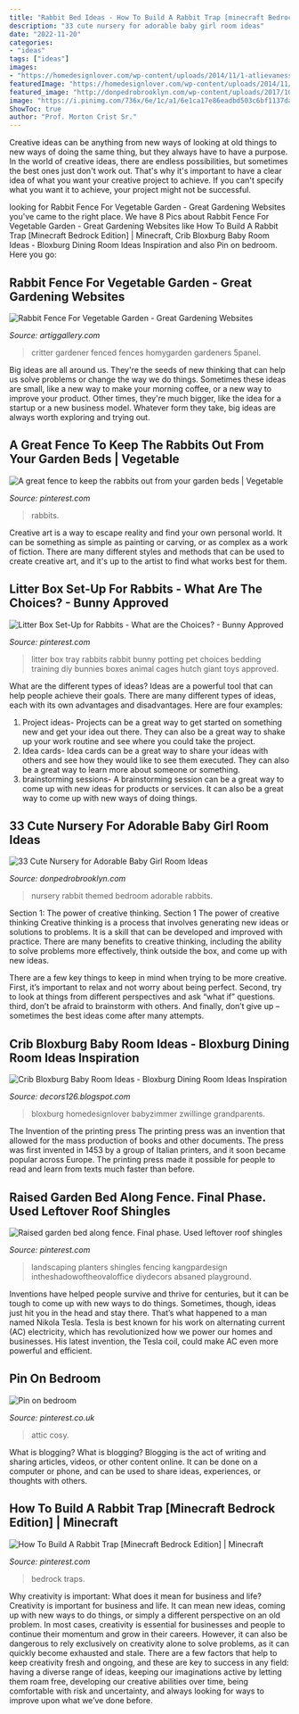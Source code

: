 ```yaml
---
title: "Rabbit Bed Ideas - How To Build A Rabbit Trap [minecraft Bedrock Edition]"
description: "33 cute nursery for adorable baby girl room ideas"
date: "2022-11-20"
categories:
- "ideas"
tags: ["ideas"]
images:
- "https://homedesignlover.com/wp-content/uploads/2014/11/1-atlievanessa.jpg"
featuredImage: "https://homedesignlover.com/wp-content/uploads/2014/11/1-atlievanessa.jpg"
featured_image: "http://donpedrobrooklyn.com/wp-content/uploads/2017/10/rabbit-themed-girl-bedroom-ideas.jpg"
image: "https://i.pinimg.com/736x/6e/1c/a1/6e1ca17e86eadbd503c6bf1137da7edb.jpg"
ShowToc: true
author: "Prof. Morton Crist Sr."
---
```



Creative ideas can be anything from new ways of looking at old things to new ways of doing the same thing, but they always have to have a purpose. In the world of creative ideas, there are endless possibilities, but sometimes the best ones just don't work out. That's why it's important to have a clear idea of what you want your creative project to achieve. If you can't specify what you want it to achieve, your project might not be successful.

	

		
looking for Rabbit Fence For Vegetable Garden - Great Gardening Websites you've came to the right place. We have 8 Pics about Rabbit Fence For Vegetable Garden - Great Gardening Websites like How To Build A Rabbit Trap [Minecraft Bedrock Edition] | Minecraft, Crib Bloxburg Baby Room Ideas - Bloxburg Dining Room Ideas Inspiration and also Pin on bedroom. Here you go:
		
    
## Rabbit Fence For Vegetable Garden - Great Gardening Websites

<img loading=lazy src="https://i.pinimg.com/originals/4b/64/89/4b648997eedd86bb685417d4289b5d91.jpg" onerror="this.onerror=null;this.src='https://tse3.mm.bing.net/th?id=OIP.qAR9bcupRDAyfF-cfoiBUQHaJ4&amp;pid=15.1';" alt="Rabbit Fence For Vegetable Garden - Great Gardening Websites">

_Source: artiggallery.com_

>critter gardener fenced fences homygarden gardeners 5panel. 

	

Big ideas are all around us. They're the seeds of new thinking that can help us solve problems or change the way we do things. Sometimes these ideas are small, like a new way to make your morning coffee, or a new way to improve your product. Other times, they're much bigger, like the idea for a startup or a new business model. Whatever form they take, big ideas are always worth exploring and trying out.

    
## A Great Fence To Keep The Rabbits Out From Your Garden Beds | Vegetable

<img loading=lazy src="https://i.pinimg.com/736x/5c/de/b6/5cdeb6714ace0cce25b23dcc7afd4003.jpg" onerror="this.onerror=null;this.src='https://tse3.mm.bing.net/th?id=OIP.ZwW_afhexKoN9oMkbLnPeAHaMo&amp;pid=15.1';" alt="A great fence to keep the rabbits out from your garden beds | Vegetable">

_Source: pinterest.com_

>rabbits. 

	

Creative art is a way to escape reality and find your own personal world. It can be something as simple as painting or carving, or as complex as a work of fiction. There are many different styles and methods that can be used to create creative art, and it's up to the artist to find what works best for them.

    
## Litter Box Set-Up For Rabbits - What Are The Choices? - Bunny Approved

<img loading=lazy src="https://i.pinimg.com/originals/fa/45/0d/fa450d7924313f5739031d8b7eed19e1.jpg" onerror="this.onerror=null;this.src='https://tse3.mm.bing.net/th?id=OIP.dE40nJYPH2v0iADjLTfDIgHaE6&amp;pid=15.1';" alt="Litter Box Set-Up for Rabbits - What are the Choices? - Bunny Approved">

_Source: pinterest.com_

>litter box tray rabbits rabbit bunny potting pet choices bedding training diy bunnies boxes animal cages hutch giant toys approved. 

	

What are the different types of ideas?
Ideas are a powerful tool that can help people achieve their goals. There are many different types of ideas, each with its own advantages and disadvantages. Here are four examples: 
1. Project ideas- Projects can be a great way to get started on something new and get your idea out there. They can also be a great way to shake up your work routine and see where you could take the project. 
2. Idea cards- Idea cards can be a great way to share your ideas with others and see how they would like to see them executed. They can also be a great way to learn more about someone or something. 
3. brainstorming sessions- A brainstorming session can be a great way to come up with new ideas for products or services. It can also be a great way to come up with new ways of doing things.

    
## 33 Cute Nursery For Adorable Baby Girl Room Ideas

<img loading=lazy src="http://donpedrobrooklyn.com/wp-content/uploads/2017/10/rabbit-themed-girl-bedroom-ideas.jpg" onerror="this.onerror=null;this.src='https://tse4.mm.bing.net/th?id=OIP.o8nirjvPd-696kTI2mWEmQHaI4&amp;pid=15.1';" alt="33 Cute Nursery for Adorable Baby Girl Room Ideas">

_Source: donpedrobrooklyn.com_

>nursery rabbit themed bedroom adorable rabbits. 

	

Section 1: The power of creative thinking.
Section 1 The power of creative thinking
Creative thinking is a process that involves generating new ideas or solutions to problems. It is a skill that can be developed and improved with practice. There are many benefits to creative thinking, including the ability to solve problems more effectively, think outside the box, and come up with new ideas.

There are a few key things to keep in mind when trying to be more creative. First, it’s important to relax and not worry about being perfect. Second, try to look at things from different perspectives and ask “what if” questions. third, don’t be afraid to brainstorm with others. And finally, don’t give up – sometimes the best ideas come after many attempts.

    
## Crib Bloxburg Baby Room Ideas - Bloxburg Dining Room Ideas Inspiration

<img loading=lazy src="https://homedesignlover.com/wp-content/uploads/2014/11/1-atlievanessa.jpg" onerror="this.onerror=null;this.src='https://tse1.mm.bing.net/th?id=OIP.G3QLIMIig774CMvBKap5WgHaIS&amp;pid=15.1';" alt="Crib Bloxburg Baby Room Ideas - Bloxburg Dining Room Ideas Inspiration">

_Source: decors126.blogspot.com_

>bloxburg homedesignlover babyzimmer zwillinge grandparents. 

	

The Invention of the printing press
The printing press was an invention that allowed for the mass production of books and other documents. The press was first invented in 1453 by a group of Italian printers, and it soon became popular across Europe. The printing press made it possible for people to read and learn from texts much faster than before.

    
## Raised Garden Bed Along Fence. Final Phase. Used Leftover Roof Shingles

<img loading=lazy src="https://i.pinimg.com/736x/5b/15/87/5b1587450e9669228ea5bad4a58793aa--vegetables-garden-garden-plants.jpg" onerror="this.onerror=null;this.src='https://tse2.mm.bing.net/th?id=OIP.6iLL288MCbsoOmGTYWD5YAHaJ3&amp;pid=15.1';" alt="Raised garden bed along fence. Final phase. Used leftover roof shingles">

_Source: pinterest.com_

>landscaping planters shingles fencing kangpardesign intheshadowoftheovaloffice diydecors absaned playground. 

	

Inventions have helped people survive and thrive for centuries, but it can be tough to come up with new ways to do things. Sometimes, though, ideas just hit you in the head and stay there. That’s what happened to a man named Nikola Tesla. Tesla is best known for his work on alternating current (AC) electricity, which has revolutionized how we power our homes and businesses. His latest invention, the Tesla coil, could make AC even more powerful and efficient.

    
## Pin On Bedroom

<img loading=lazy src="https://i.pinimg.com/736x/6e/1c/a1/6e1ca17e86eadbd503c6bf1137da7edb.jpg" onerror="this.onerror=null;this.src='https://tse4.mm.bing.net/th?id=OIP.Owg8PYf9UYZgky7NCmMOegHaOk&amp;pid=15.1';" alt="Pin on bedroom">

_Source: pinterest.co.uk_

>attic cosy. 

	

What is blogging?
What is blogging? Blogging is the act of writing and sharing articles, videos, or other content online. It can be done on a computer or phone, and can be used to share ideas, experiences, or thoughts with others.

    
## How To Build A Rabbit Trap [Minecraft Bedrock Edition] | Minecraft

<img loading=lazy src="https://i.pinimg.com/736x/f8/e5/be/f8e5bed50eb18636143150c9da69ce54.jpg" onerror="this.onerror=null;this.src='https://tse1.mm.bing.net/th?id=OIP.mEfNdV4cy589zEjt4B1eGwHaEK&amp;pid=15.1';" alt="How To Build A Rabbit Trap [Minecraft Bedrock Edition] | Minecraft">

_Source: pinterest.com_

>bedrock traps. 

	

Why creativity is important: What does it mean for business and life?
Creativity is important for business and life. It can mean new ideas, coming up with new ways to do things, or simply a different perspective on an old problem. In most cases, creativity is essential for businesses and people to continue their momentum and grow in their careers. However, it can also be dangerous to rely exclusively on creativity alone to solve problems, as it can quickly become exhausted and stale. There are a few factors that help to keep creativity fresh and ongoing, and these are key to success in any field: having a diverse range of ideas, keeping our imaginations active by letting them roam free, developing our creative abilities over time, being comfortable with risk and uncertainty, and always looking for ways to improve upon what we’ve done before.

